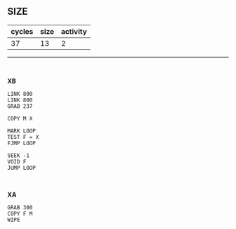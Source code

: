 ## SIZE

| cycles | size | activity |
| ------ | ---- | -------- |
| 37 | 13 | 2 |
<hr>
<br>

**XB**

```
LINK 800
LINK 800
GRAB 237

COPY M X

MARK LOOP
TEST F = X
FJMP LOOP

SEEK -1
VOID F
JUMP LOOP
```

<br>

**XA**

```
GRAB 300
COPY F M
WIPE
```
